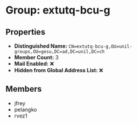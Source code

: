 # Group: extutq-bcu-g

## Properties

- **Distinguished Name:** `CN=extutq-bcu-g,OU=unil-groups,OU=gesu,DC=ad,DC=unil,DC=ch`
- **Member Count:** 3
- **Mail Enabled:** ❌
- **Hidden from Global Address List:** ❌

## Members

- jfrey
- pelangko
- rvez1

